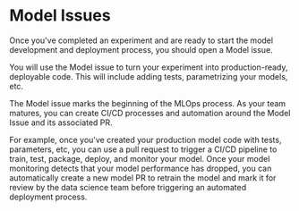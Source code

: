 # Model Issues

Once you've completed an experiment and are ready to start the model development and deployment process, you should open a Model issue.

You will use the Model issue to turn your experiment into production-ready, deployable code. This will include adding tests, parametrizing your models, etc.

The Model issue marks the beginning of the MLOps process. As your team matures, you can create CI/CD processes and automation around the Model Issue and its associated PR.

For example, once you've created your production model code with tests, parameters, etc, you can use a pull request to trigger a CI/CD pipeline to train, test, package, deploy, and monitor your model. Once your model monitoring detects that your model performance has dropped, you can automatically create a new model PR to retrain the model and mark it for review by the data science team before triggering an automated deployment process.